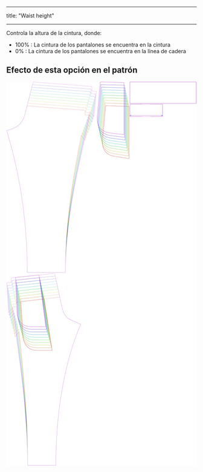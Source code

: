- - -
title: "Waist height"
- - -

Controla la altura de la cintura, donde:

- 100% : La cintura de los pantalones se encuentra en la cintura
- 0% : La cintura de los pantalones se encuentra en la línea de cadera

## Efecto de esta opción en el patrón

![Esta imagen muestra el efecto de esta opción superponiendo varias variantes que tienen un valor diferente para esta opción](paco_waistheight_sample.svg "Efecto de esta opción en el patrón")
